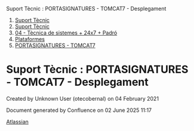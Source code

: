 Suport Tècnic : PORTASIGNATURES - TOMCAT7 - Desplegament  

1.  [Suport Tècnic](index.md)
2.  [Suport Tècnic](13893782.md)
3.  [04 - Tècnica de sistemes + 24x7 + Padró](26313202.md)
4.  [Plataformes](Plataformes_41520520.md)
5.  [PORTASIGNATURES - TOMCAT7](PORTASIGNATURES---TOMCAT7_41520892.md)

Suport Tècnic : PORTASIGNATURES - TOMCAT7 - Desplegament
========================================================

Created by Unknown User (otecobernal) on 04 February 2021

Document generated by Confluence on 02 June 2025 11:17

[Atlassian](http://www.atlassian.com/)